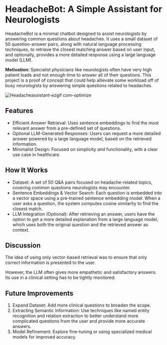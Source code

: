 # HeadacheBot: A Simple Assistant for Neurologists

HeadacheBot is a minimal chatbot designed to assist neurologists by answering common questions about headaches. It uses a small dataset of 50 question-answer pairs, along with natural language processing techniques, to retrieve the closest matching answer based on user input, and optionally, provides a more detailed response using a large language model (LLM).

**Motivation:** Specialist physicians like neurologists often have very high patient loads and not enough time to answer all of their questions. This project is a proof of concept that could help allievate some workload off of busy neurologists by answering simple questions related to headaches.

![Headacheassistant-ezgif com-optimize](https://github.com/user-attachments/assets/56fe034c-8be2-45ad-bd2a-7242d15e4905)

## Features
- Efficient Answer Retrieval: Uses sentence embeddings to find the most relevant answer from a pre-defined set of questions.
- Optional LLM-Generated Responses: Users can request a more detailed answer powered by a large language model, based on the retrieved information.
- Minimalist Design: Focused on simplicity and functionality, with a clear use case in healthcare.

## How It Works
- Dataset: A set of 50 Q&A pairs focused on headache-related topics, covering common questions neurologists may encounter.
- Sentence Embeddings & Vector Search: Each question is embedded into a vector space using a pre-trained sentence embedding model. When a user asks a question, the system computes cosine similarity to find the closest match.
- LLM Integration (Optional): After retrieving an answer, users have the option to get a more detailed explanation from a large language model, which uses both the original question and the retrieved answer as context.

## Discussion
The idea of using only vector-based retrieval was to ensure that only correct information is presented to the user.

However, the LLM often gives more empathetic and satisfactory answers. Its use in a clinical setting has to be tightly monitored.

## Future Improvements
1. Expand Dataset: Add more clinical questions to broaden the scope.
2. Extracting Semantic Information: Use techniques like named entity recognition and relation extraction to better understand more complicated questions from the user and provide more accurate answers.
3. Model Refinement: Explore fine-tuning or using specialized medical models for improved accuracy.
